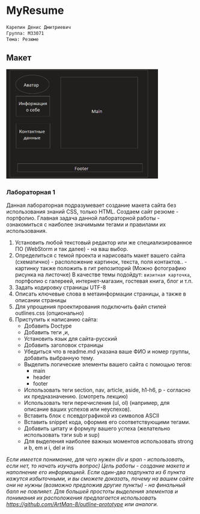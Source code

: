 # MyResume
    Карепин Денис Дмитриевич 
    Группа: M33071
    Тема: Резюме
## Макет
<img class="photo" src="plan.png" width="404" height="290" alt="photo"/>

### Лабораторная 1
Данная лабораторная подразумевает создание макета сайта без использования знаний CSS, только HTML. Создаем сайт резюме - портфолио. Главная задача данной лабораторной работы - ознакомиться с наиболее значимыми тегами и правилами их использования.
1. Установить любой текстовый редактор или же специализированное ПО (WebStorm и так далее) - на ваш выбор.
2. Определиться с темой проекта и нарисовать макет вашего сайта (схематично) - расположение картинок, текста, поля контактов.. - картинку также положить в гит репозиторий (Можно фотографию рисунка на листочке)
В качестве темы подойдут: `визитная карточка`, портфолио с галереей, интернет-магазин, гостевая книга, блог и т.п.
3. Задать кодировку страницы  UTF-8
4. Описать ключевые слова в метаинформации страницы, а также в описании страницы
5. Для упрощения проектирования подключить файл стилей outlines.css (опционально)
6. Приступить к написанию сайта:
   + Добавить Doctype
   + Добавить теги <html>,<head>и<body>,
   + Установить язык для сайта-русский
   + Добавить заголовок страницы
   + Убедиться что в readme.md указана ваше ФИО и номер группы, добавить выбранную тему.
   + Выделить логические элементы вашего сайта с помощью  тегов:
     * main
     * header
     * footer
   + Использовать теги section, nav, article, aside, h1-h6, p - согласно их предназначению. (смотреть лекцию)
   + Использовать теги перечисления (ul, ol) (например, для описание ваших успехов или неуспехов).
   + Вставить блок с псевдографикой из символов ASCII
   + Вставить snippet кода, оформив его соответствующими тегами.
   + Добавить цитату и формулу вашего успеха (желательно использовать тэги sub и sup)
   + Для выделения наиболее важных моментов использовать strong и b, em и i, del и ins

_Если имеется понимание, для чего нужен div и span - использовать, если нет, то начать изучать вопрос)
Цель работы - создание макета и наполнение его информацией. Если один-два подпункта из 6 пункта кажутся избыточными, и вы сможете доказать, почему на вашем сайте они не нужны (возможно предложив другие пункты) - на финальный балл не повлияет.
Для большей простоты выделения элементов и понимания их расположения предлагается использовать https://github.com/ArtMan-8/outline-prototype или аналоги._